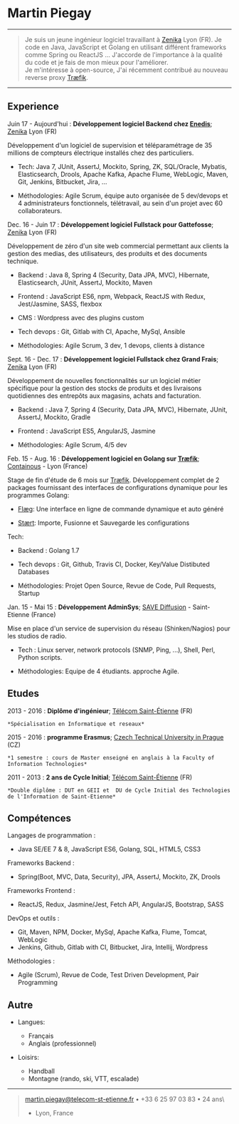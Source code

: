 Martin Piegay
============

----

>  Je suis un jeune ingénieur logiciel travaillant à [Zenika](https://www.zenika.com/) Lyon (FR).
>  Je code en Java, JavaScript et Golang en utilisant différent frameworks comme Spring ou ReactJS ...
>  J'accorde de l'importance à la qualité du code et je fais de mon mieux pour l'améliorer.\
>  Je m'intéresse  à open-source, J'ai récemment contribué au nouveau reverse proxy [Træfik](https://traefik.io/).

----

Experience
----------
Juin 17 - Aujourd'hui
:   **Développement logiciel Backend chez [Enedis](http://www.enedis.fr/compteur-communicant)**; [Zenika](https://www.zenika.com/) Lyon (FR)

Développement d'un logiciel de supervision et téléparamétrage de 35 millions de compteurs électrique installés chez des particuliers.

* Tech: Java 7, JUnit, AssertJ, Mockito, Spring, ZK, SQL/Oracle, Mybatis, Elasticsearch, Drools, Apache Kafka, Apache Flume, WebLogic, Maven, Git, Jenkins, Bitbucket, Jira, ...

* Méthodologies: Agile Scrum, équipe auto organisée de 5 dev/devops et 4 administrateurs fonctionnels, télétravail, au sein d'un projet avec 60 collaborateurs.

Dec. 16 - Juin 17
:   **Développement logiciel Fullstack pour Gattefosse**; [Zenika](https://www.zenika.com/) Lyon (FR)

Développement de zéro d'un site web commercial permettant aux clients la gestion des medias, des utilisateurs, des produits et des documents technique.

* Backend : Java 8, Spring 4 (Security, Data JPA, MVC), Hibernate, Elasticsearch, JUnit, AssertJ, Mockito, Maven

* Frontend : JavaScript ES6, npm, Webpack, ReactJS with Redux, Jest/Jasmine, SASS, flexbox

* CMS : Wordpress avec des plugins custom

* Tech devops : Git, Gitlab with CI, Apache, MySql, Ansible

* Méthodologies: Agile Scrum, 3 dev, 1 devops, clients à distance

Sept. 16 - Dec. 17
:   **Développement logiciel Fullstack chez Grand Frais**; [Zenika](https://www.zenika.com/) Lyon (FR)

Développement de nouvelles fonctionnalités sur un logiciel métier spécifique pour la gestion des stocks de produits et des livraisons quotidiennes des entrepôts aux magasins, achats and facturation.

* Backend : Java 7, Spring 4 (Security, Data JPA, MVC), Hibernate, JUnit, AssertJ, Mockito, Gradle

* Frontend : JavaScript ES5, AngularJS, Jasmine

* Méthodologies: Agile Scrum, 4/5 dev

Feb. 15 - Aug. 16
:   **Développement logiciel en Golang sur [Træfik](https://traefik.io/)**; [Containous](https://containo.us/) - Lyon (France)

Stage de fin d'étude de 6 mois sur [Træfik](https://traefik.io/). Développement complet de 2 packages fournissant des interfaces de configurations dynamique pour les programmes Golang:

* [Flæg](https://github.com/containous/flaeg): Une interface en ligne de commande dynamique et auto généré

* [Stært](https://github.com/containous/staert): Importe, Fusionne et Sauvegarde les configurations

Tech:

* Backend : Golang 1.7

* Tech devops : Git, Github, Travis CI, Docker, Key/Value Distibuted Databases

* Méthodologies: Projet Open Source, Revue de Code, Pull Requests, Startup

Jan. 15 - Mai 15
:   **Développement AdminSys**; [SAVE Diffusion](http://www.savediffusion.fr/) - Saint-Etienne (France)

Mise en place d'un service de supervision du réseau (Shinken/Nagios) pour les studios de radio.

* Tech : Linux server, network protocols (SNMP, Ping, ...), Shell, Perl, Python scripts.

* Méthodologies: Equipe de 4 étudiants. approche Agile.

Etudes
---------

2013 - 2016
:   **Diplôme d'ingénieur**; [Télécom Saint-Étienne](https://www.telecom-st-etienne.fr/) (FR)

    *Spécialisation en Informatique et reseaux*

2015 - 2016
:   **programme Erasmus**; [Czech Technical University in
    Prague](https://www.cvut.cz/en) (CZ)

    *1 semestre : cours de Master enseigné en anglais à la Faculty of Information Technologies*

2011 - 2013
:   **2 ans de Cycle Initial**; [Télécom Saint-Étienne](https://www.telecom-st-etienne.fr/) (FR)

    *Double diplôme : DUT en GEII et  DU de Cycle Initial des Technologies de l'Information de Saint-Etienne*

Compétences
--------------------

Langages de programmation
:   
* Java SE/EE 7 & 8, JavaScript ES6, Golang, SQL, HTML5, CSS3

Frameworks Backend
:   
* Spring(Boot, MVC, Data, Security), JPA, AssertJ, Mockito, ZK, Drools

Frameworks Frontend
:   
* ReactJS, Redux, Jasmine/Jest, Fetch API, AngularJS, Bootstrap, SASS

DevOps et outils
:   
* Git, Maven, NPM, Docker, MySql, Apache Kafka, Flume, Tomcat, WebLogic
* Jenkins, Github, Gitlab with CI, Bitbucket, Jira, Intellij, Wordpress

Méthodologies
:   
* Agile (Scrum), Revue de Code, Test Driven Development, Pair Programming

Autre
----------------------------------------

* Langues:

     * Français
     * Anglais (professionnel)

* Loisirs:
     * Handball
     * Montagne (rando, ski, VTT, escalade)

----

> <martin.piegay@telecom-st-etienne.fr> • +33 6 25 97 03 83 • 24 ans\
> - Lyon, France

